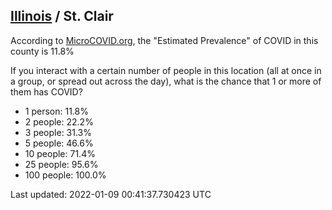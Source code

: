 
## [Illinois](/united-states/illinois) / St. Clair

According to [MicroCOVID.org](http://microcovid.org),
the "Estimated Prevalence" of COVID in this county is 11.8%

If you interact with a certain number of people in this location
(all at once in a group, or spread out across the day), what is the chance that
1 or more of them has COVID?

- 1 person: 11.8%
- 2 people: 22.2%
- 3 people: 31.3%
- 5 people: 46.6%
- 10 people: 71.4%
- 25 people: 95.6%
- 100 people: 100.0%

Last updated: 2022-01-09 00:41:37.730423 UTC
